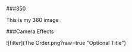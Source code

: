 ###350

This is my 360 image

<script src="//360.vizor.io/scripts/embed.js" data-vizorurl="https://360.vizor.io/embed/v/3dbv" ></script>


###Camera Effects

![filter](The Order.png?raw=true "Optional Title")
